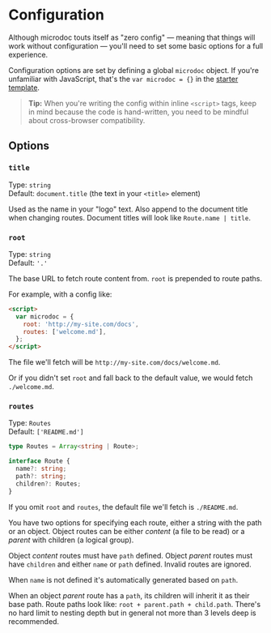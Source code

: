 # Configuration

Although microdoc touts itself as "zero config" — meaning that things will work without configuration — you'll need to set some basic options for a full experience.

Configuration options are set by defining a global `microdoc` object. If you're unfamiliar with JavaScript, that's the `var microdoc = {}` in the [starter template](getting-started.md#starter-template).

> **Tip:** When you're writing the config within inline `<script>` tags, keep in mind because the code is hand-written, you need to be mindful about cross-browser compatibility.

## Options

### `title`

Type: `string`  
Default: `document.title` (the text in your `<title>` element)

Used as the name in your "logo" text. Also append to the document title when changing routes. Document titles will look like `Route.name | title`.

### `root`

Type: `string`  
Default: `'.'`

The base URL to fetch route content from. `root` is prepended to route paths.

For example, with a config like:

```html
<script>
  var microdoc = {
    root: 'http://my-site.com/docs',
    routes: ['welcome.md'],
  };
</script>
```

The file we'll fetch will be `http://my-site.com/docs/welcome.md`.

Or if you didn't set `root` and fall back to the default value, we would fetch `./welcome.md`.

### `routes`

Type: `Routes`  
Default: `['README.md']`

```ts
type Routes = Array<string | Route>;

interface Route {
  name?: string;
  path?: string;
  children?: Routes;
}
```

If you omit `root` and `routes`, the default file we'll fetch is `./README.md`.

You have two options for specifying each route, either a string with the path or an object. Object routes can be either _content_ (a file to be read) or a _parent_ with children (a logical group).

Object _content_ routes must have `path` defined. Object _parent_ routes must have `children` and either `name` or `path` defined. Invalid routes are ignored.

When `name` is not defined it's automatically generated based on `path`.

When an object _parent_ route has a `path`, its children will inherit it as their base path. Route paths look like: `root + parent.path + child.path`. There's no hard limit to nesting depth but in general not more than 3 levels deep is recommended.
